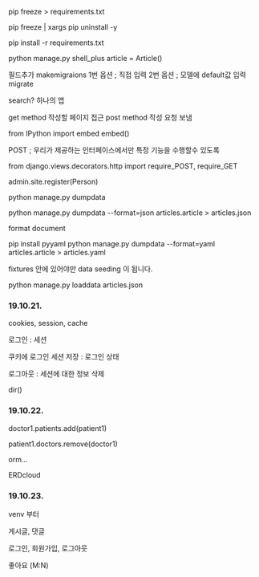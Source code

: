 pip freeze > requirements.txt

pip freeze | xargs pip uninstall -y

pip install -r requirements.txt


python manage.py shell_plus
article = Article()


필드추가
makemigraions
1번 옵션 ; 직접 입력
2번 옵션 ; 모델에 default값 입력
migrate


search? 하나의 앱 


get method 작성할 페이지 접근
post method 작성 요청 보냄 


from IPython import embed
embed()


POST ; 우리가 제공하는 인터페이스에서만 특정 기능을 수행할수 있도록 

from django.views.decorators.http import require_POST, require_GET


admin.site.register(Person)


python manage.py dumpdata

python manage.py dumpdata --format=json articles.article > articles.json

format document

pip install pyyaml
python manage.py dumpdata --format=yaml articles.article > articles.yaml

fixtures 안에 있어야만 data seeding 이 됩니다.

python manage.py loaddata articles.json



### 19.10.21.

cookies, session, cache

로그인 : 세션 

쿠키에 로그인 세션 저장 : 로그인 상태 

로그아웃 : 세션에 대한 정보 삭제 

dir()



### 19.10.22.

doctor1.patients.add(patient1)

patient1.doctors.remove(doctor1)



orm...



ERDcloud 



### 19.10.23.

venv 부터 

게시글, 댓글

로그인, 회원가입, 로그아웃

좋아요 (M:N)